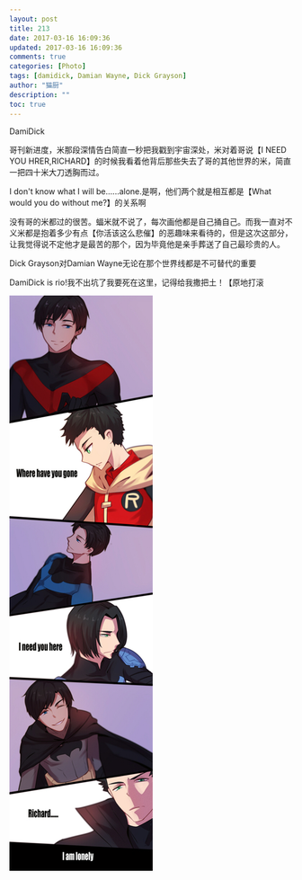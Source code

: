 ```yaml
---
layout: post
title: 213
date: 2017-03-16 16:09:36
updated: 2017-03-16 16:09:36
comments: true
categories: [Photo]
tags: [damidick, Damian Wayne, Dick Grayson]
author: "猫厨"
description: ""
toc: true
---
```


<p>DamiDick</p> 
<p>哥刊新进度，米那段深情告白简直一秒把我戳到宇宙深处，米对着哥说【I NEED YOU HRER,RICHARD】的时候我看着他背后那些失去了哥的其他世界的米，简直一把四十米大刀透胸而过。</p> 
<p>I don't know what I will be......alone.是啊，他们两个就是相互都是【What would you do without me?】的关系啊</p> 
<p>没有哥的米都过的很苦。蝠米就不说了，每次画他都是自己捅自己。而我一直对不义米都是抱着多少有点【你活该这么悲催】的恶趣味来看待的，但是这次这部分，让我觉得说不定他才是最苦的那个，因为毕竟他是亲手葬送了自己最珍贵的人。</p> 
<p>Dick Grayson对Damian Wayne无论在那个世界线都是不可替代的重要</p> 
<p>DamiDick is rio!我不出坑了我要死在这里，记得给我撒把土！【原地打滚</p>

![](https://raw.githubusercontent.com/alicewish/meowchain247/master/img_cVZNdzJtQk9JV2ZHZHFGOFc3QkRmWEcwZmFoZ2xPNHl4UlkyUVl6TDJ2dVJzRVZ4YWtudU5RPT0.jpg)